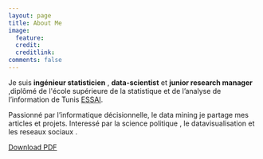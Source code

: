 ```yaml
---
layout: page
title: About Me
image:
  feature: 
  credit: 
  creditlink: 
comments: false
---
```



Je suis  **ingénieur statisticien** , **data-scientist** et  **junior research manager** ,diplômé de l'école supérieure de la statistique et de l’analyse de l’information de Tunis [ESSAI](http://www.essai.rnu.tn).

Passionné par l’informatique décisionnelle, le data mining je partage mes articles et projets. Interessé par la science politique , le datavisualisation et les reseaux sociaux .



<a href="{{ site.url }}/#/" class="btn btn-success"> Download  PDF </a>
